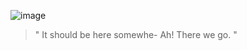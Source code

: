 ![image](https://static.wikia.nocookie.net/ocean-terror-roblox/images/3/33/Foreignplace8.png/revision/latest/scale-to-width-down/1000?cb=20231022092405)
> " It should be here somewhe- Ah! There we go. "
